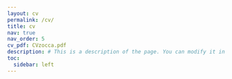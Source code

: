 ```yaml
---
layout: cv
permalink: /cv/
title: cv
nav: true
nav_order: 5
cv_pdf: CVzocca.pdf
description: # This is a description of the page. You can modify it in '_pages/cv.md'. You can also change or remove the top pdf download button.
toc:
  sidebar: left
---
```

